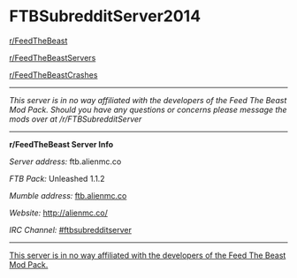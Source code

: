 FTBSubredditServer2014
======================

[r/FeedTheBeast](http://goo.gl/eLroz)

[r/FeedTheBeastServers](http://goo.gl/TPblo)

[r/FeedTheBeastCrashes](http://goo.gl/NN1Ul)

---

*This server is in no way affiliated with the developers of the Feed The Beast Mod Pack. Should you have any questions or concerns please message the mods over at /r/FTBSubredditServer*

---

**r/FeedTheBeast Server Info**

*Server address:* ftb.alienmc.co

*FTB Pack:* Unleashed 1.1.2

*Mumble address:* [ftb.alienmc.co](mumble://ftb.alienmc.co)

*Website:* http://alienmc.co/

*IRC Channel:* [#ftbsubredditserver](http://goo.gl/0kdOD)



---

[This server is in no way affiliated with the developers of the Feed The Beast Mod Pack.](http://goo.gl/xddgna)
